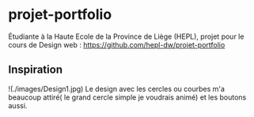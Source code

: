# projet-portfolio
Étudiante à la Haute Ecole de la Province de Liège (HEPL), projet pour le cours de Design web : https://github.com/hepl-dw/projet-portfolio

## Inspiration 
!(./images/Design1.jpg)
Le design avec les cercles ou courbes m'a beaucoup attiré( le grand cercle simple je voudrais animé) et les boutons aussi. 
